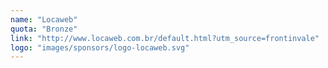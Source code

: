 ```yaml
---
name: "Locaweb"
quota: "Bronze"
link: "http://www.locaweb.com.br/default.html?utm_source=frontinvale"
logo: "images/sponsors/logo-locaweb.svg"
---
```

